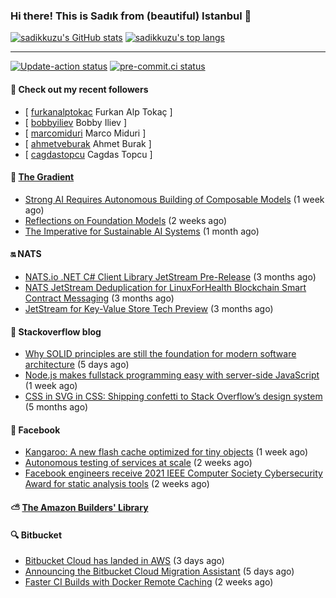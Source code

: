 ### Hi there! This is Sadık from (beautiful) Istanbul 👋

[![sadikkuzu's GitHub stats](https://github-readme-stats.vercel.app/api?username=sadikkuzu&show_icons=true&theme=dark&hide=stars&hide_title=true)](https://github.com/sadikkuzu)
[![sadikkuzu's top langs](https://github-readme-stats.vercel.app/api/top-langs/?username=sadikkuzu&langs_count=6&layout=compact&theme=dark&hide_title=true)](https://github.com/sadikkuzu)

---

[![Update-action status](https://github.com/sadikkuzu/sadikkuzu/actions/workflows/sadikkuzu.yml/badge.svg)](https://github.com/sadikkuzu/sadikkuzu/actions/workflows/sadikkuzu.yml)
[![pre-commit.ci status](https://results.pre-commit.ci/badge/github/sadikkuzu/sadikkuzu/master.svg)](https://results.pre-commit.ci/latest/github/sadikkuzu/sadikkuzu/master)

#### 🔭 Check out my recent followers

- [ [furkanalptokac](https://github.com/furkanalptokac) Furkan Alp Tokaç ]
- [ [bobbyiliev](https://github.com/bobbyiliev) Bobby Iliev ]
- [ [marcomiduri](https://github.com/marcomiduri) Marco Miduri ]
- [ [ahmetveburak](https://github.com/ahmetveburak) Ahmet Burak ]
- [ [cagdastopcu](https://github.com/cagdastopcu) Cagdas Topcu ]


#### 🔻 [The Gradient](https://thegradient.pub)

- [Strong AI Requires Autonomous Building of Composable Models](https://thegradient.pub/strong-ai-requires-autonomous-building-of-composable-models/) (1 week ago)
- [Reflections on Foundation Models](https://thegradient.pub/reflections-on-foundation-models/) (2 weeks ago)
- [The Imperative for Sustainable AI Systems](https://thegradient.pub/sustainable-ai/) (1 month ago)


#### 🔛 NATS

- [NATS.io .NET C# Client Library JetStream Pre-Release](https://nats.io/blog/jetstream-dotnet-pre-release/) (3 months ago)
- [NATS JetStream Deduplication for LinuxForHealth Blockchain Smart Contract Messaging](https://nats.io/blog/nats-jetstream-deduplication-for-lfh/) (3 months ago)
- [JetStream for Key-Value Store Tech Preview](https://nats.io/blog/kv-cli/) (3 months ago)


#### 📰 Stackoverflow blog

- [Why SOLID principles are still the foundation for modern software architecture](https://stackoverflow.blog/2021/11/01/why-solid-principles-are-still-the-foundation-for-modern-software-architecture/) (5 days ago)
- [Node.js makes fullstack programming easy with server-side JavaScript](https://stackoverflow.blog/2021/10/25/node-js-makes-fullstack-programming-easy-with-server-side-javascript/) (1 week ago)
- [CSS in SVG in CSS: Shipping confetti to Stack Overflow’s design system](https://stackoverflow.blog/2021/05/31/shipping-confetti-to-stack-overflows-design-system/) (5 months ago)


#### 📢 Facebook

- [Kangaroo: A new flash cache optimized for tiny objects](https://engineering.fb.com/2021/10/26/core-data/kangaroo/) (1 week ago)
- [Autonomous testing of services at scale](https://engineering.fb.com/2021/10/20/developer-tools/autonomous-testing/) (2 weeks ago)
- [Facebook engineers receive 2021 IEEE Computer Society Cybersecurity Award for static analysis tools](https://engineering.fb.com/2021/10/20/security/static-analysis-award/) (2 weeks ago)


#### ⛅ [The Amazon Builders' Library](https://aws.amazon.com/builders-library/)


#### 🔍 Bitbucket

- [Bitbucket Cloud has landed in AWS](https://bitbucket.org/blog/bitbucket-cloud-has-landed-in-aws) (3 days ago)
- [Announcing the Bitbucket Cloud Migration Assistant](https://bitbucket.org/blog/bitbucket-cloud-migration-assistant) (5 days ago)
- [Faster CI Builds with Docker Remote Caching](https://bitbucket.org/blog/faster-ci-builds-with-docker-remote-caching) (2 weeks ago)

